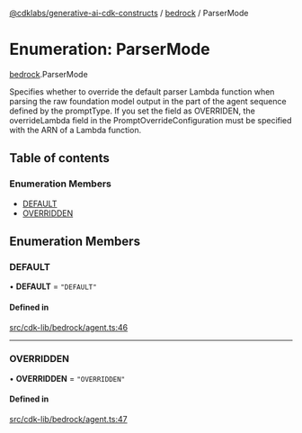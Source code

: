 [@cdklabs/generative-ai-cdk-constructs](../README.md) / [bedrock](../modules/bedrock.md) / ParserMode

# Enumeration: ParserMode

[bedrock](../modules/bedrock.md).ParserMode

Specifies whether to override the default parser Lambda function when
parsing the raw foundation model output in the part of the agent sequence
defined by the promptType. If you set the field as OVERRIDEN, the
overrideLambda field in the PromptOverrideConfiguration must be specified
with the ARN of a Lambda function.

## Table of contents

### Enumeration Members

- [DEFAULT](bedrock.ParserMode.md#default)
- [OVERRIDDEN](bedrock.ParserMode.md#overridden)

## Enumeration Members

### DEFAULT

• **DEFAULT** = ``"DEFAULT"``

#### Defined in

[src/cdk-lib/bedrock/agent.ts:46](https://github.com/jstrunk/generative-ai-cdk-constructs/blob/29ef990/src/cdk-lib/bedrock/agent.ts#L46)

___

### OVERRIDDEN

• **OVERRIDDEN** = ``"OVERRIDDEN"``

#### Defined in

[src/cdk-lib/bedrock/agent.ts:47](https://github.com/jstrunk/generative-ai-cdk-constructs/blob/29ef990/src/cdk-lib/bedrock/agent.ts#L47)
